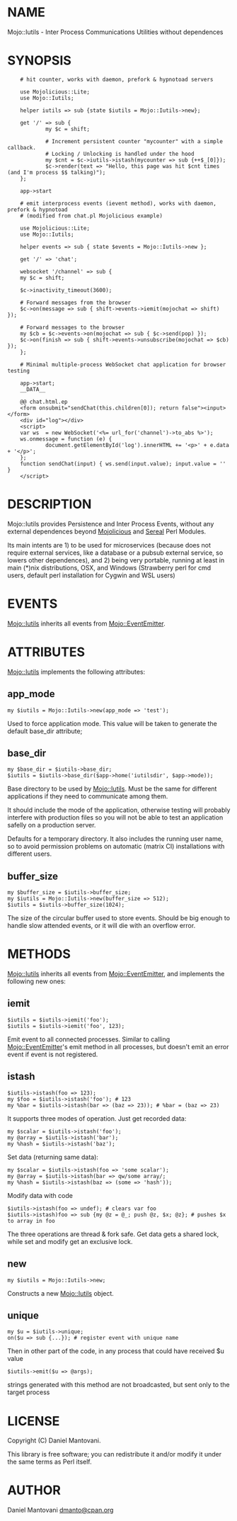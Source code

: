 # NAME

Mojo::Iutils - Inter Process Communications Utilities without dependences

# SYNOPSIS

        # hit counter, works with daemon, prefork & hypnotoad servers

        use Mojolicious::Lite;
        use Mojo::Iutils;

        helper iutils => sub {state $iutils = Mojo::Iutils->new};

        get '/' => sub {
                my $c = shift;

                # Increment persistent counter "mycounter" with a simple callback.
                # Locking / Unlocking is handled under the hood
                my $cnt = $c->iutils->istash(mycounter => sub {++$_[0]});
                $c->render(text => "Hello, this page was hit $cnt times (and I'm process $$ talking)");
        };

        app->start

        # emit interprocess events (ievent method), works with daemon, prefork & hypnotoad
        # (modified from chat.pl Mojolicious example)

        use Mojolicious::Lite;
        use Mojo::Iutils;
        
        helper events => sub { state $events = Mojo::Iutils->new };
        
        get '/' => 'chat';
        
        websocket '/channel' => sub {
        my $c = shift;

        $c->inactivity_timeout(3600);
        
        # Forward messages from the browser
        $c->on(message => sub { shift->events->iemit(mojochat => shift) });
        
        # Forward messages to the browser
        my $cb = $c->events->on(mojochat => sub { $c->send(pop) });
        $c->on(finish => sub { shift->events->unsubscribe(mojochat => $cb) });
        };
        
        # Minimal multiple-process WebSocket chat application for browser testing

        app->start;
        __DATA__
        
        @@ chat.html.ep
        <form onsubmit="sendChat(this.children[0]); return false"><input></form>
        <div id="log"></div>
        <script>
        var ws  = new WebSocket('<%= url_for('channel')->to_abs %>');
        ws.onmessage = function (e) {
                document.getElementById('log').innerHTML += '<p>' + e.data + '</p>';
        };
        function sendChat(input) { ws.send(input.value); input.value = '' }
        </script>

# DESCRIPTION

Mojo::Iutils provides Persistence and Inter Process Events, without any external dependences beyond
[Mojolicious](https://metacpan.org/pod/Mojolicious) and [Sereal](https://metacpan.org/pod/Sereal) Perl Modules.

Its main intents are 1) to be used for microservices (because does not require external services, 
like a database or a pubsub external service, so lowers other dependences), and 2) being very portable, running at least in
main (\*)nix distributions, OSX, and Windows (Strawberry perl for cmd users, default perl installation for Cygwin and WSL users)

# EVENTS

[Mojo::Iutils](https://metacpan.org/pod/Mojo::Iutils) inherits all events from [Mojo::EventEmitter](https://metacpan.org/pod/Mojo::EventEmitter).

# ATTRIBUTES

[Mojo::Iutils](https://metacpan.org/pod/Mojo::Iutils) implements the following attributes:

## app\_mode

    my $iutils = Mojo::Iutils->new(app_mode => 'test');

Used to force application mode. This value will be taken to generate the default base\_dir attribute;

## base\_dir

    my $base_dir = $iutils->base_dir;
    $iutils = $iutils->base_dir($app->home('iutilsdir', $app->mode));

Base directory to be used by [Mojo::Iutils](https://metacpan.org/pod/Mojo::Iutils). Must be the same for different applications if they
need to communicate among them.

It should include the mode of the application, otherwise testing will probably interfere with production
files so you will not be able to test an application safelly on a production server.

Defaults for a temporary directory. It also includes the running user name, so to avoid permission problems
on automatic (matrix CI) installations with different users.

## buffer\_size

    my $buffer_size = $iutils->buffer_size;
    my $iutils = Mojo::Iutils->new(buffer_size => 512);
    $iutils = $iutils->buffer_size(1024);

The size of the circular buffer used to store events. Should be big enough to
handle slow attended events, or it will die with an overflow error.

# METHODS

[Mojo::Iutils](https://metacpan.org/pod/Mojo::Iutils) inherits all events from [Mojo::EventEmitter](https://metacpan.org/pod/Mojo::EventEmitter), and implements the following new ones:

## iemit

    $iutils = $iutils->iemit('foo');
    $iutils = $iutils->iemit('foo', 123);

Emit event to all connected processes. Similar to calling [Mojo::EventEmitter](https://metacpan.org/pod/Mojo::EventEmitter)'s emit method
in all processes, but doesn't emit an error event if event is not registered.

## istash

    $iutils->istash(foo => 123);
    my $foo = $iutils->istash('foo'); # 123
    my %bar = $iutils->istash(bar => (baz => 23)); # %bar = (baz => 23)

It supports three modes of operation. Just get recorded data:

    my $scalar = $iutils->istash('foo');
    my @array = $iutils->istash('bar');
    my %hash = $iutils->istash('baz');

Set data (returning same data):

    my $scalar = $iutils->istash(foo => 'some scalar');
    my @array = $iutils->istash(bar => qw/some array/;
    my %hash = $iutils->istash(baz => (some => 'hash'));

Modify data with code

    $iutils->istash(foo => undef); # clears var foo
    $iutils->istash)foo => sub {my @z = @_; push @z, $x; @z}; # pushes $x to array in foo

The three operations are thread & fork safe. Get data gets a shared lock, while
set and modify get an exclusive lock.

## new

    my $iutils = Mojo::Iutils->new;

Constructs a new [Mojo::Iutils](https://metacpan.org/pod/Mojo::Iutils) object.

## unique

    my $u = $iutils->unique;
    on($u => sub {...}); # register event with unique name

Then in other part of the code, in any process that could have received $u value

    $iutils->emit($u => @args);

strings generated with this method are not broadcasted, but sent only to the target process

# LICENSE

Copyright (C) Daniel Mantovani.

This library is free software; you can redistribute it and/or modify
it under the same terms as Perl itself.

# AUTHOR

Daniel Mantovani <dmanto@cpan.org>
